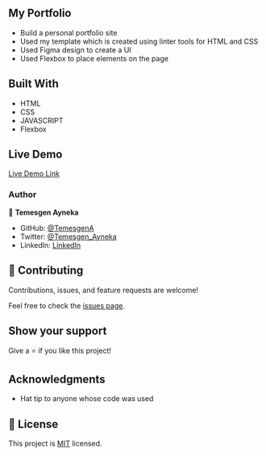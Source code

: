 ## My Portfolio

- Build a personal portfolio site
- Used my template which is created using linter tools for HTML and CSS
- Used Figma design to create a UI
- Used Flexbox to place elements on the page

## Built With

- HTML
- CSS
- JAVASCRIPT
- Flexbox

## Live Demo

[Live Demo Link](https://temesgena.github.io/portfolio/)

### Author

👤 **Temesgen Ayneka**

- GitHub: [@TemesgenA](https://github.com/TemesgenA)
- Twitter: [@Temesgen_Ayneka](https://twitter.com/Temesgen_Ayneka)
- LinkedIn: [LinkedIn](https://www.linkedin.com/in/temesgen-ayneka/)

## 🤝 Contributing

Contributions, issues, and feature requests are welcome!

Feel free to check the [issues page](../../issues/).

## Show your support

Give a ⭐️ if you like this project!

## Acknowledgments

- Hat tip to anyone whose code was used


## 📝 License

This project is [MIT](./MIT.md) licensed.
